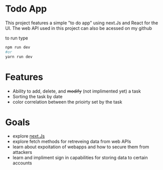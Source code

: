 # Todo App

This project features a simple "to do app" using next.Js and React for the UI. The web API used in this project can also be acessed on my github

to run type
```bash
npm run dev
#or
yarn run dev
```

# Features

- Ability to add, delete, and ~~modify~~ (not implimented yet) a task
- Sorting the task by date
- color correlation between the prioirty set by the task

# Goals

- explore [next.Js](https://nextjs.org/)
- explore fetch methods for retreveing data from web APIs
- learn about expoitation of webapps and how to secure them from attackers
- learn and impliment sign in capabilities for storing data to certain accounts


